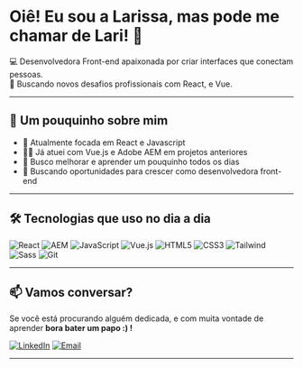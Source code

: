# Oiê! Eu sou a Larissa, mas pode me chamar de Lari! 👋

💻 Desenvolvedora Front-end apaixonada por criar interfaces que conectam pessoas.  
🎯 Buscando novos desafios profissionais com React, e Vue.  

---

## 🚀 Um pouquinho sobre mim

- 🌱 Atualmente focada em React e Javascript
- 👩‍💻 Já atuei com Vue.js e Adobe AEM em projetos anteriores
- 🧠 Busco melhorar e aprender um pouquinho todos os dias
- 📌 Buscando oportunidades para crescer como desenvolvedora front-end

---

## 🛠️ Tecnologias que uso no dia a dia

![React](https://img.shields.io/badge/-React-61DAFB?style=flat&logo=react&logoColor=white)
![AEM](https://img.shields.io/badge/-Adobe%20AEM-ff0000?style=flat&logo=adobe&logoColor=white)
![JavaScript](https://img.shields.io/badge/-JavaScript-F7DF1E?style=flat&logo=javascript&logoColor=black)
![Vue.js](https://img.shields.io/badge/-Vue.js-4FC08D?style=flat&logo=vue.js&logoColor=white)
![HTML5](https://img.shields.io/badge/-HTML5-E34F26?style=flat&logo=html5&logoColor=white)
![CSS3](https://img.shields.io/badge/-CSS3-1572B6?style=flat&logo=css3&logoColor=white)
![Tailwind](https://img.shields.io/badge/-TailwindCSS-38B2AC?style=flat&logo=tailwind-css&logoColor=white)
![Sass](https://img.shields.io/badge/-Sass-CC6699?style=flat&logo=sass&logoColor=white)
![Git](https://img.shields.io/badge/-Git-F05032?style=flat&logo=git&logoColor=white)

---


## 📫 Vamos conversar?

Se você está procurando alguém dedicada, e com muita vontade de aprender **bora bater um papo :) !**

[![LinkedIn](https://img.shields.io/badge/-LinkedIn-blue?style=flat&logo=linkedin&logoColor=white)](https://br.linkedin.com/in/larissa-mendes-70248a213?trk=public_profile_browsemap)
[![Email](https://img.shields.io/badge/-Email-D14836?style=flat&logo=gmail&logoColor=white)](mailto:contato.larissaamendes@gmail.com)

---
